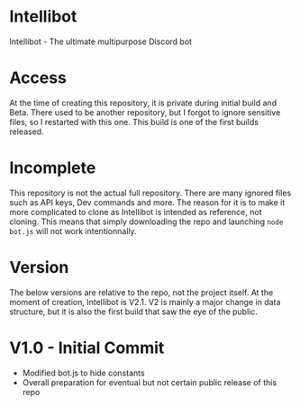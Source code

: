 # Intellibot
Intellibot - The ultimate multipurpose Discord bot

# Access
At the time of creating this repository, it is private during initial build and Beta. There used to be another repository, but I forgot to ignore sensitive files, so I restarted with this one. This build is one of the first builds released.

# Incomplete
This repository is not the actual full repository. There are many ignored files such as API keys, Dev commands and more. The reason for it is to make it more complicated to clone as Intellibot is intended as reference, not cloning. This means that simply downloading the repo and launching `node bot.js` will not work intentionnally.

# Version
The below versions are relative to the repo, not the project itself. At the moment of creation, Intellibot is V2.1. V2 is mainly a major change in data structure, but it is also the first build that saw the eye of the public.

# V1.0 - Initial Commit
* Modified bot.js to hide constants
* Overall preparation for eventual but not certain public release of this repo
